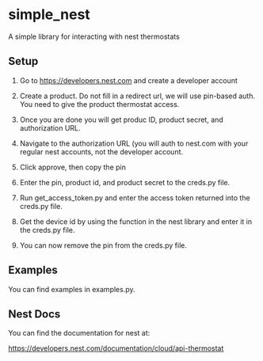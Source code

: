 # simple\_nest
A simple library for interacting with nest thermostats

## Setup
1. Go to https://developers.nest.com and create a developer account

2. Create a product. Do not fill in a redirect url, we will use pin-based auth. You need to give the product thermostat access.

3. Once you are done you will get produc ID, product secret, and authorization URL.

4. Navigate to the authorization URL (you will auth to nest.com with your regular nest accounts, not the developer account.

5. Click approve, then copy the pin

6. Enter the pin, product id, and product secret to the creds.py file.

7. Run get\_access\_token.py and enter the access token returned into the creds.py file.

8. Get the device id by using the function in the nest library and enter it in the creds.py file.

9. You can now remove the pin from the creds.py file.

## Examples
You can find examples in examples.py.

## Nest Docs
You can find the documentation for nest at:

https://developers.nest.com/documentation/cloud/api-thermostat


